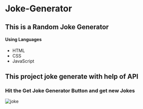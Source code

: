# Joke-Generator

## This is a Random Joke Generator

#### Using Languages

<ul>
  <li>HTML</li>
  <li>CSS</li>
  <li>JavaScript</li>
</ul>

## This project joke generate with help of API

### Hit the Get Joke Generator Button and get new Jokes

![joke](https://github.com/JeevaFsd-0/Joke-Generator/assets/145536938/0bd0cf5f-7dbf-4eae-bb16-150d23b4c4ec)
